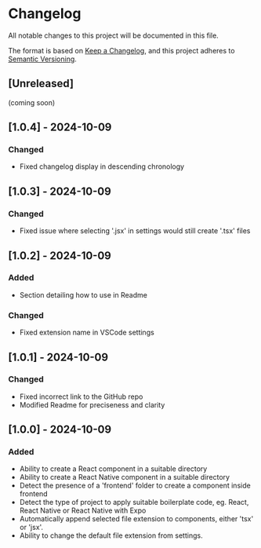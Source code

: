 # Changelog

All notable changes to this project will be documented in this file.

The format is based on [Keep a Changelog](https://keepachangelog.com/en/1.1.0/),
and this project adheres to [Semantic Versioning](https://semver.org/spec/v2.0.0.html).

## [Unreleased]

(coming soon)

## [1.0.4] - 2024-10-09

### Changed

- Fixed changelog display in descending chronology

## [1.0.3] - 2024-10-09

### Changed

- Fixed issue where selecting '.jsx' in settings would still create '.tsx' files

## [1.0.2] - 2024-10-09

### Added

- Section detailing how to use in Readme

### Changed

- Fixed extension name in VSCode settings

## [1.0.1] - 2024-10-09

### Changed

- Fixed incorrect link to the GitHub repo
- Modified Readme for preciseness and clarity

## [1.0.0] - 2024-10-09

### Added

- Ability to create a React component in a suitable directory
- Ability to create a React Native component in a suitable directory
- Detect the presence of a 'frontend' folder to create a component inside frontend
- Detect the type of project to apply suitable boilerplate code, eg. React, React Native or React Native with Expo
- Automatically append selected file extension to components, either 'tsx' or 'jsx'.
- Ability to change the default file extension from settings.